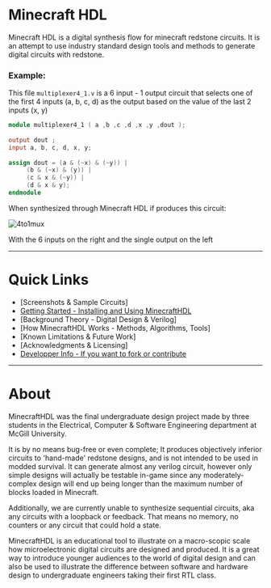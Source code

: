 [comment]: Images 
[mux4_short]: https://github.com/itsFrank/MinecraftHDL/blob/pre_release/screenshots/mux4_short.png?raw=true 
 
 
# Minecraft HDL 
 
Minecraft HDL is a digital synthesis flow for minecraft redstone circuits. It is an attempt to use industry standard design tools and methods to generate digital circuits with redstone. 
 
### Example: 
 
 
This file `multiplexer4_1.v` is a 6 input - 1 output circuit that selects one of the first 4 inputs (a, b, c, d) as the output based on the value of the last 2 inputs (x, y) 
 
```verilog 
module multiplexer4_1 ( a ,b ,c ,d ,x ,y ,dout ); 
 
output dout ; 
input a, b, c, d, x, y; 
 
assign dout = (a & (~x) & (~y)) | 
     (b & (~x) & (y)) |  
     (c & x & (~y)) | 
     (d & x & y); 
endmodule 
``` 
 
When synthesized through Minecraft HDL if produces this circuit: 
 
 
![4to1mux][mux4_short] 
 
 
With the 6 inputs on the right and the single output on the left 
 
 
--- 
# Quick Links 
- [Screenshots & Sample Circuits] 
- [Getting Started - Installing and Using MinecraftHDL](markdown/GETTING_STARTED.md) 
- [Background Theory - Digital Design & Verilog] 
- [How MinecraftHDL Works - Methods, Algorithms, Tools] 
- [Known Limitations & Future Work] 
- [Acknowledgments & Licensing] 
- [Developper Info - If you want to fork or contribute](markdown/DEV_SETUP.md)
--- 
# About 
MinecraftHDL was the final undergraduate design project made by three students in the Electrical, Computer & Software Engineering department at McGill University.  
 
It is by no means bug-free or even complete; It produces objectively inferior circuits to 'hand-made' redstone designs, and is not intended to be used in modded survival. It can generate almost any verilog circuit, however only simple designs will actually be testable in-game since any moderately-complex design will end up being longer than the maximum number of blocks loaded in Minecraft. 

Additionally, we are currently unable to synthesize sequential circuits, aka any circuits with a loopback or feedback. That means no memory, no counters or any circuit that could hold a state.
 
MinecraftHDL is an educational tool to illustrate on a macro-scopic scale how microelectronic digital circuits are designed and produced. It is a great way to introduce younger audiences to the world of digital design and can also be used to illustrate the difference between software and hardware design to undergraduate engineers taking their first RTL class. 
 
 